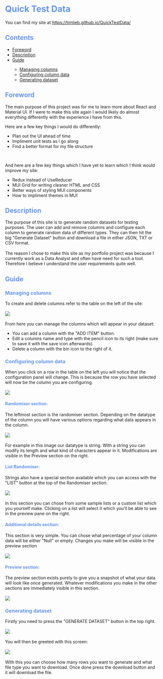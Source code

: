 <h1 style="color:CornflowerBlue">Quick Test Data</h1>

You can find my site at https://timlieb.github.io/QuickTestData/

<h2 style="color:CornflowerBlue">Contents</h2>
<ul>
    <li><a href="#foreword">Foreword</a></li>
    <li><a href="#description">Description</a></li>
    <li><a href="#guide">Guide</a></li>
    <ul>
        <li><a href="#managing-columns">Managing columns</a></li>
        <li><a href="#config-columns">Configuring column data</a></li>
        <li><a href="#gen-dataset">Generating dataset</a></li>
    </ul>
</ul>

<h2><a id="foreword"  style="color:CornflowerBlue">Foreword</a></h2>

The main purpose of this project was for me to learn more about React and Material UI. If I were to make this site again I would likely do almost everything differently with the experience I have from this.

Here are a few key things I would do differently:

<ul>
    <li>Plan out the UI ahead of time</li>
    <li>Impliment unit tests as I go along</li>
    <li>Find a better format for my file structure</li>
</ul><br>

And here are a few key things which I have yet to learn which I think would improve my site:

<ul>
    <li>Redux instead of UseReducer</li>
    <li>MUI Grid for writing cleaner HTML and CSS</li>
    <li>Better ways of styling MUI components</li>
    <li>How to impliment themes in MUI</li>
</ul>

<h2><a id="description"  style="color:CornflowerBlue">Description</a></h2>
The purpose of this site is to generate random datasets for testing purposes. The user can add and remove columns and configure each column to generate random data of different types. They can then hit the big "Generate Dataset" button and download a file in either JSON, TXT or CSV format.
<br><br>
The reason I chose to make this site as my portfolio project was because I currently work as a Data Analyst and often have need for such a tool. Therefore I believe I understand the user requirements quite well.

<h2><a id="guide"  style="color:CornflowerBlue">Guide</a></h2>
<h3><a id="managing-columns"  style="color:CornflowerBlue">Managing columns</a></h3>
To create and delete columns refer to the table on the left of the site:
<br>
<br>
<img src="public\columnsTable.png">
<br>
<br>
From here you can manage the columns which will appear in your dataset:
<ul>
    <li>You can add a column with the "ADD ITEM" button.</li>
    <li>Edit a columns name and type with the pencil icon to its right (make sure to save it with the save icon afterwards).</li>
    <li>Delete a column with the bin icon to the right of it.</li>
</ul>

<h3><a id="config-columns"  style="color:CornflowerBlue">Configuring column data</a></h3>
When you click on a row in the table on the left you will notice that the configuration panel will change. This is because the row you have selected will now be the column you are configuring.
<br>
<br>
<img src="public\config.png">
<br>
<h4 style="color:CornflowerBlue">Randomiser section:</h4>
The leftmost section is the randomiser section. Depending on the datatype of the column you will have various options regarding what data appears in the column.
<br>
<br>
<img src="public\string.png">
<br>
<br>
For example in this image our datatype is string. With a string you can modify its length and what kind of characters appear in it. Modifications are visible in the Preview section on the right.
<h4 style="color:CornflowerBlue">List Randomiser:</h4>
Strings also have a special section available which you can access with the "LIST" button at the top of the Randomiser section.
<br>
<br>
<img src="public\list.png">
<br>
<br>
In this section you can chose from some sample lists or a custom list which you yourself make. Clicking on a list will select it which you'll be able to see in the preview pane on the right.
<h4 style="color:CornflowerBlue">Additional details section:</h4>
This section is very simple. You can chose what percentage of your column data will be either "Null" or empty. Changes you make will be visible in the preview section
<br>
<br>
<img src="public\addDetails.png">
<h4 style="color:CornflowerBlue">Preview section:</h4>
The preview section exists purely to give you a snapshot of what your data will look like once generated. Whatever modifications you make in the other sections are immediately visible in this section.
<br>
<br>
<img src="public\preview.png">

<h3><a id="gen-dataset"  style="color:CornflowerBlue">Generating dataset</a></h3>
Firstly you need to press the "GENERATE DATASET" button in the top right.
<br>
<br>
<img src="public\genButton.png">
<br>
<br>
You will then be greeted with this screen:
<br>
<br>
<img src="public\gen.png">
<br>
<br>
With this you can choose how many rows you want to generate and what file type you want to download. Once done press the download button and it will download the file.
